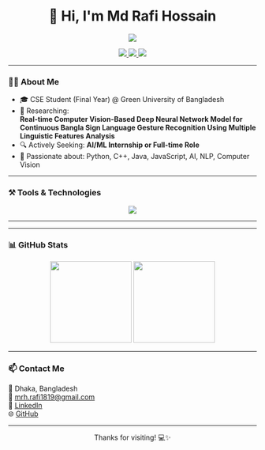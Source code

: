 <h1 align="center">👋 Hi, I'm Md Rafi Hossain</h1>

<p align="center">
  <img src="https://readme-typing-svg.demolab.com/?lines=AI%20%7C%20ML%20%7C%20NLP%20%7C%20CV%20Engineer;C++%2C%20Python%2C%20Java%2C%20JavaScript%20Lover;&center=true&width=500&height=40" />
</p>

<p align="center">
  <a href="https://linkedin.com/in/mrh-rafi18" target="_blank">
    <img src="https://img.shields.io/badge/LinkedIn-%230077B5.svg?style=for-the-badge&logo=linkedin&logoColor=white" />
  </a>
  <a href="mailto:mrh.rafi1819@gmail.com">
    <img src="https://img.shields.io/badge/Gmail-D14836?style=for-the-badge&logo=gmail&logoColor=white" />
  </a>
  <a href="https://github.com/mrh-rafi-18" target="_blank">
    <img src="https://img.shields.io/badge/GitHub-100000?style=for-the-badge&logo=github&logoColor=white" />
  </a>
</p>

---

### 👨‍🎓 About Me

- 🎓 CSE Student (Final Year) @ Green University of Bangladesh  
- 🔬 Researching:   
  **Real-time Computer Vision-Based Deep Neural Network Model for Continuous Bangla Sign Language Gesture Recognition Using Multiple Linguistic Features Analysis**  
- 🔍 Actively Seeking: **AI/ML Internship or Full-time Role**  
- 💬 Passionate about: Python, C++, Java, JavaScript, AI, NLP, Computer Vision

---

### ⚒️ Tools & Technologies

<p align="center">
  <img src="https://skillicons.dev/icons?i=python,cpp,java,js,html,css,git,github,tensorflow,pytorch,opencv,linux,mysql&perline=7" />
</p>

---

---

### 📊 GitHub Stats

<p align="center">
  <img src="https://github-readme-stats.vercel.app/api?username=mrh-rafi-18&show_icons=true&theme=radical" height="165" />
  <img src="https://github-readme-stats.vercel.app/api/top-langs/?username=mrh-rafi-18&layout=compact&theme=radical" height="165" />
</p>

---

### 📫 Contact Me

📍 Dhaka, Bangladesh  
📧 mrh.rafi1819@gmail.com  
🔗 [LinkedIn](https://linkedin.com/in/mrh-rafi18)  
🌐 [GitHub](https://github.com/mrh-rafi-18)

---

<p align="center">Thanks for visiting! 💻✨</p>
